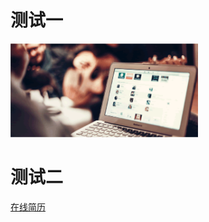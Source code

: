 # 测试一
<a href="https://mrlu126.github.io/MyFirstTest/index.html"><img width="300" height="150" alt="" src="https://github.com/MRlu126/MyFirstTest/blob/master/img/task.gif"/></a>
# 测试二
<a href="https://mrlu126.github.io/MyFirstTest/Resume/index.html">在线简历</a>
